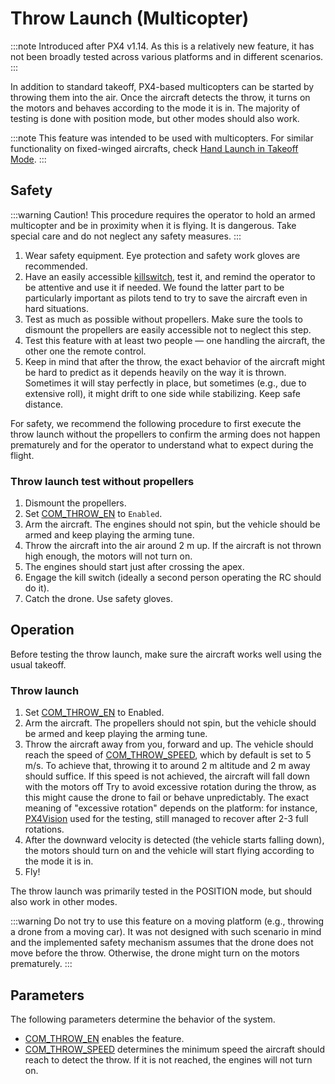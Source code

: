 # Throw Launch (Multicopter)

:::note
Introduced after PX4 v1.14.
As this is a relatively new feature, it has not been broadly tested across various platforms and in different scenarios.
:::

In addition to standard takeoff, PX4-based multicopters can be started by throwing them into the air.
Once the aircraft detects the throw, it turns on the motors and behaves according to the mode it is in.
The majority of testing is done with position mode, but other modes should also work.

:::note
This feature was intended to be used with multicopters.
For similar functionality on fixed-winged aircrafts, check [Hand Launch in Takeoff Mode](../flight_modes_fw/takeoff.md#catapult-hand-launch).
:::

## Safety

:::warning
Caution! This procedure requires the operator to hold an armed multicopter and be in proximity when it is flying.
It is dangerous.
Take special care and do not neglect any safety measures.
:::

1. Wear safety equipment.
   Eye protection and safety work gloves are recommended.
1. Have an easily accessible [killswitch](../config/safety.md#kill-switch), test it, and remind the operator to be attentive and use it if needed.
   We found the latter part to be particularly important as pilots tend to try to save the aircraft even in hard situations.
1. Test as much as possible without propellers.
   Make sure the tools to dismount the propellers are easily accessible not to neglect this step.
1. Test this feature with at least two people — one handling the aircraft, the other one the remote control.
1. Keep in mind that after the throw, the exact behavior of the aircraft might be hard to predict as it depends heavily on the way it is thrown.
   Sometimes it will stay perfectly in place, but sometimes (e.g., due to extensive roll), it might drift to one side while stabilizing.
   Keep safe distance.

For safety, we recommend the following procedure to first execute the throw launch without the propellers to confirm the arming does not happen prematurely and for the operator to understand what to expect during the flight.

### Throw launch test without propellers

1. Dismount the propellers.
1. Set [COM_THROW_EN](../advanced_config/parameter_reference.md#COM_THROW_EN) to `Enabled`.
1. Arm the aircraft.
   The engines should not spin, but the vehicle should be armed and keep playing the arming tune.
1. Throw the aircraft into the air around 2 m up.
   If the aircraft is not thrown high enough, the motors will not turn on.
1. The engines should start just after crossing the apex.
1. Engage the kill switch (ideally a second person operating the RC should do it).
1. Catch the drone.
   Use safety gloves.

## Operation

Before testing the throw launch, make sure the aircraft works well using the usual takeoff.

### Throw launch

1. Set [COM_THROW_EN](../advanced_config/parameter_reference.md#COM_THROW_EN) to Enabled.
1. Arm the aircraft.
   The propellers should not spin, but the vehicle should be armed and keep playing the arming tune.
1. Throw the aircraft away from you, forward and up.
   The vehicle should reach the speed of [COM_THROW_SPEED](../advanced_config/parameter_reference.md#COM_THROW_SPEED), which by default is set to 5 m/s.
   To achieve that, throwing it to around 2 m altitude and 2 m away should suffice.
   If this speed is not achieved, the aircraft will fall down with the motors off
   Try to avoid excessive rotation during the throw, as this might cause the drone to fail or behave unpredictably.
   The exact meaning of "excessive rotation" depends on the platform: for instance, [PX4Vision](../complete_vehicles/px4_vision_kit.md) used for the testing, still managed to recover after 2-3 full rotations.
1. After the downward velocity is detected (the vehicle starts falling down), the motors should turn on and the vehicle will start flying according to the mode it is in.
1. Fly!

The throw launch was primarily tested in the POSITION mode, but should also work in other modes.

:::warning
Do not try to use this feature on a moving platform (e.g., throwing a drone from a moving car).
It was not designed with such scenario in mind and the implemented safety mechanism assumes that the drone does not move before the throw.
Otherwise, the drone might turn on the motors prematurely.
:::

## Parameters

The following parameters determine the behavior of the system.

- [COM_THROW_EN](../advanced_config/parameter_reference.md#COM_THROW_EN) enables the feature.
- [COM_THROW_SPEED](../advanced_config/parameter_reference.md#COM_THROW_SPEED) determines the minimum speed the aircraft should reach to detect the throw.
  If it is not reached, the engines will not turn on.
